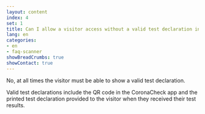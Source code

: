 ```yaml
---
layout: content
index: 4
set: 1
title: Can I allow a visitor access without a valid test declaration in the CoronaCheck app? 
lang: en
categories:
- en
- faq-scanner
showBreadCrumbs: true
showContact: true
---
```

No, at all times the visitor must be able to show a valid test declaration. 

Valid test declarations include the QR code in the CoronaCheck app and the printed test declaration provided to the visitor when they received their test results.
